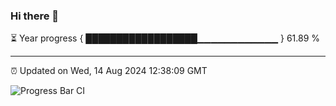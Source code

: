 ### Hi there 👋

⏳ Year progress { ██████████████████▁▁▁▁▁▁▁▁▁▁▁▁ } 61.89 %

---

⏰ Updated on Wed, 14 Aug 2024 12:38:09 GMT

![Progress Bar CI](https://github.com/ZhaoGui/ZhaoGui/workflows/Progress%20Bar%20CI/badge.svg)
